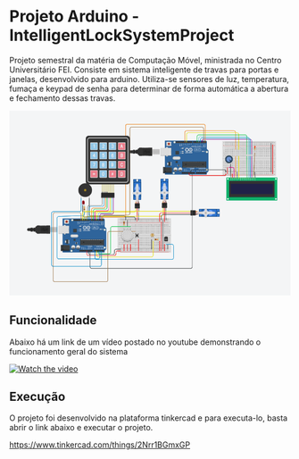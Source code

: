 # Projeto Arduino - IntelligentLockSystemProject

Projeto semestral da matéria de Computação Móvel, ministrada no Centro Universitário FEI. Consiste em sistema inteligente de travas para portas e janelas, desenvolvido para arduino. Utiliza-se sensores de luz, temperatura, fumaça e keypad de senha para determinar de forma automática a abertura e fechamento dessas travas.

![image](images/board.png)

## Funcionalidade

Abaixo há um link de um vídeo postado no youtube demonstrando o funcionamento geral do sistema

[![Watch the video](https://i.ytimg.com/an_webp/e0DNju123_I/mqdefault_6s.webp?du=3000&sqp=CKD5sP4F&rs=AOn4CLAMah01qeWSAXBcbkoYBFLMHYN5SQ)](https://www.youtube.com/watch?v=e0DNju123_I&t=2s&ab_channel=GustavoMuniz)

## Execução

O projeto foi desenvolvido na plataforma tinkercad e para executa-lo, basta abrir o link abaixo e executar o projeto.

https://www.tinkercad.com/things/2Nrr1BGmxGP
